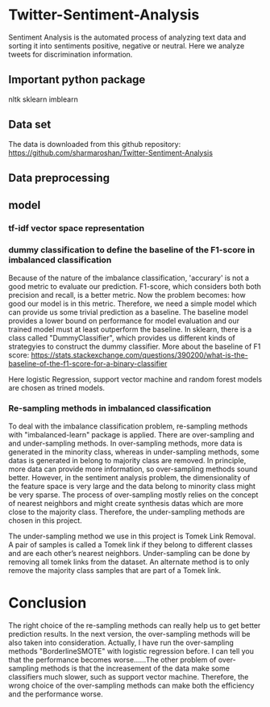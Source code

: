 # Twitter-Sentiment-Analysis
Sentiment Analysis is the automated process of analyzing text data and sorting it into sentiments positive, negative or neutral. Here we analyze tweets for discrimination information.

## Important python package
nltk
sklearn
imblearn

## Data set
The data is downloaded from this github repository:
https://github.com/sharmaroshan/Twitter-Sentiment-Analysis
## Data preprocessing
## model
### tf-idf vector space representation

### dummy classification to define the baseline of the F1-score in imbalanced classification
Because of the nature of the imbalance classification, 'accurary' is not a good metric to evaluate our prediction. F1-score, which considers both both precision and recall, is a better metric. Now the problem becomes: how good our model is in this metric. Therefore, we need a simple model which can provide us some trivial prediction as a baseline. The baseline model provides a lower bound on performance for model evaluation and our trained model must at least outperform the baseline. In sklearn, there is a class called "DummyClassifier", which provides us different kinds of strategyies to construct the dummy classifier.
More about the baseline of F1 score:
https://stats.stackexchange.com/questions/390200/what-is-the-baseline-of-the-f1-score-for-a-binary-classifier

Here logistic Regression, support vector machine and random forest models are chosen as trined models. 

### Re-sampling methods in imbalanced classification
To deal with the imbalance classification problem, re-sampling methods with "imbalanced-learn" package is applied.
There are over-sampling and and under-sampling methods. In over-sampling methods, more data is generated in the minority class, whereas in under-sampling methods, some datas is generated in belong to majority class are removed. In principle, more data can provide more information, so over-sampling methods sound better. However, in the sentiment analysis problem, the dimensionality of the feature space is very large and the data belong to minority class might be very sparse. The process of over-sampling mostly relies on the concept of nearest neighbors and might create synthesis datas which are more close to the majority class. Therefore, the under-sampling methods are chosen in this project.

The under-sampling method we use in this project is Tomek Link Removal. A pair of samples is called a Tomek link if they belong to different classes and are each other’s nearest neighbors. Under-sampling can be done by removing all tomek links from the dataset. An alternate method is to only remove the majority class samples that are part of a Tomek link.


# Conclusion 
The right choice of the re-sampling methods can really help us to get better prediction results. In the next version, the over-sampling methods will be also taken into consideration. Actually, I have run the over-sampling methods "BorderlineSMOTE" with logistic regression before. I can tell you that the performance becomes worse......The other problem of over-sampling methods is that the increasement of the data make some classifiers much slower, such as support vector machine. Therefore, the wrong choice of the over-sampling methods can make both the efficiency and the performance worse.
